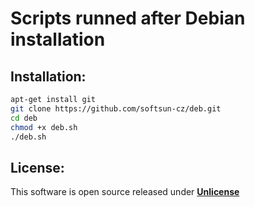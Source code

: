 # Scripts runned after Debian installation

## Installation:

```sh
apt-get install git
git clone https://github.com/softsun-cz/deb.git
cd deb
chmod +x deb.sh
./deb.sh
```

## License:
This software is open source released under [**Unlicense**](./LICENSE)
